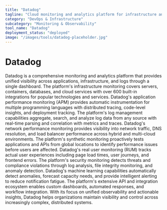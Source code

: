 ```yaml
---
title: "Datadog"
tagline: "Cloud monitoring and analytics platform for infrastructure and applications"
category: "DevOps & Infrastructure"
subcategory: "Monitoring & Observability"
tool_name: "Datadog"
deployment_status: "deployed"
image: "/images/tools/datadog-placeholder.jpg"
---
```


# Datadog

Datadog is a comprehensive monitoring and analytics platform that provides unified visibility across applications, infrastructure, and logs through a single dashboard. The platform's infrastructure monitoring covers servers, containers, databases, and cloud services with over 600 built-in integrations for popular technologies and services. Datadog's application performance monitoring (APM) provides automatic instrumentation for multiple programming languages with distributed tracing, code-level insights, and deployment tracking. The platform's log management capabilities aggregate, search, and analyze log data from any source with real-time parsing and correlation with metrics and traces. Datadog's network performance monitoring provides visibility into network traffic, DNS resolution, and load balancer performance across hybrid and multi-cloud environments. The platform's synthetic monitoring proactively tests applications and APIs from global locations to identify performance issues before users are affected. Datadog's real user monitoring (RUM) tracks actual user experiences including page load times, user journeys, and frontend errors. The platform's security monitoring detects threats and compliance violations through log analysis, file integrity monitoring, and anomaly detection. Datadog's machine learning capabilities automatically detect anomalies, forecast capacity needs, and provide intelligent alerting to reduce notification fatigue. The platform's extensive API and integration ecosystem enables custom dashboards, automated responses, and workflow integration. With its focus on unified observability and actionable insights, Datadog helps organizations maintain visibility and control across increasingly complex, distributed systems.
